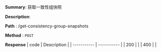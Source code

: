 **Summary**: 获取一致性组快照

**Description**:

**Path** : /get-consistency-group-snapshots

**Method** : `POST`

**Response**
| code      | Description |
| ----------- | ----------- |
|  200   |       |
|  400   |       |

